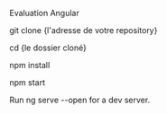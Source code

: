 Evaluation Angular

git clone {l'adresse de votre repository}

cd {le dossier cloné}

npm install

npm start

Run ng serve --open for a dev server.
